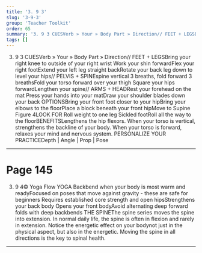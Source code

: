 ```yaml
---
title: '3. 9 3'
slug: '3-9-3'
group: 'Teacher Toolkit'
order: 65
summary: '3. 9 3 CUESVerb » Your » Body Part » Direction// FEET + LEGSBring your right knee to outside of your right wrist Work your shin forwardFlex your right footExtend your left leg stra'
tags: []
---
```


3. 9 3
CUESVerb » Your » Body Part » Direction// FEET + LEGSBring your right knee to outside of your right wrist Work your shin forwardFlex your right footExtend your left leg straight backRotate your back leg down to level your hips// PELVIS + SPINEspine vertical 3 breaths, fold forward 3 breathsFold your torso forward over your thigh Square your hips forwardLengthen your spine// ARMS + HEADRest your forehead on the mat Press your hands into your matDraw your shoulder blades down your back
OPTIONSBring your front foot closer to your hipBring your elbows to the floorPlace a block beneath your front hipMove to Supine Figure 4LOOK FOR Roll weight to one leg Sickled footRoll all the way to the floorBENEFITSLengthens the hip flexors. When your torso is vertical, strengthens the backline of your body. When your torso is forward, relaxes your mind and nervous system.
PERSONALIZE YOUR PRACTICEDepth | Angle | Prop | Pose

---

# Page 145

3. 9 4© Yoga Flow YOGA Backbend when your body is most warm and readyFocused on poses that move against gravity - these are safe for beginners Requires established core strength and open hipsStrengthens your back body Opens your front bodyAvoid alternating deep forward folds with deep backbends
THE SPINEThe spine series moves the spine into extension. In normal daily life, the spine is often in flexion and rarely in extension. Notice the energetic effect on your bodynot just in the physical aspect, but also in the energetic. Moving the spine in all directions is the key to spinal health.

---
